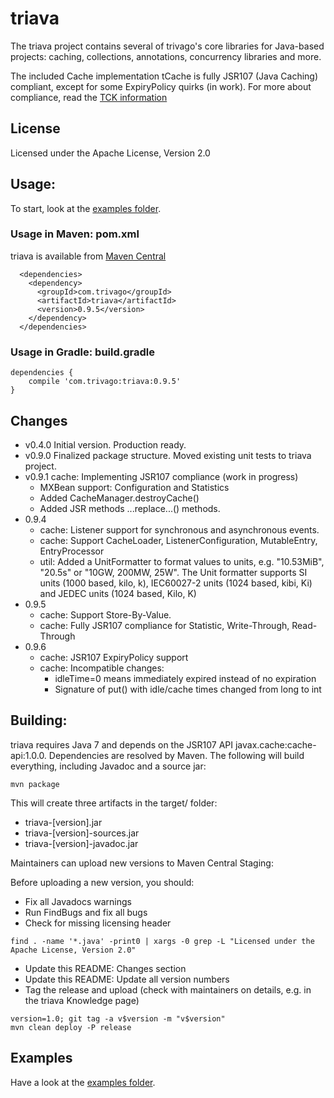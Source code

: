 # triava

The triava project contains several of trivago's core libraries for Java-based projects: caching, collections, annotations, concurrency libraries and more.

The included Cache implementation tCache is fully JSR107 (Java Caching) compliant, except for some ExpiryPolicy quirks (in work). For more about compliance, read the [TCK information](./tck/README.md) 

## License
Licensed under the Apache License, Version 2.0

## Usage:
To start, look at the [examples folder](./src/examples/java/com/trivago/examples).

### Usage in Maven: pom.xml
triava is available from [Maven Central](http://search.maven.org/#search|ga|1|a%3A%22triava%22)

```
  <dependencies>
    <dependency>
      <groupId>com.trivago</groupId>
      <artifactId>triava</artifactId>
      <version>0.9.5</version>
    </dependency>
  </dependencies>
```


### Usage in Gradle: build.gradle
```
dependencies {
	compile 'com.trivago:triava:0.9.5'
}
```

## Changes ##
- v0.4.0 Initial version. Production ready.
- v0.9.0 Finalized package structure. Moved existing unit tests to triava project.
- v0.9.1 cache: Implementing JSR107 compliance (work in progress)
    - MXBean support: Configuration and Statistics
    - Added CacheManager.destroyCache()
    - Added JSR methods ...replace...() methods.
- 0.9.4
    - cache: Listener support for synchronous and asynchronous events.
    - cache: Support CacheLoader, ListenerConfiguration, MutableEntry, EntryProcessor
    - util:  Added a UnitFormatter to format values to units, e.g. "10.53MiB", "20.5s" or "10GW, 200MW, 25W". The Unit formatter
             supports SI units (1000 based, kilo, k), IEC60027-2 units (1024 based, kibi, Ki) and JEDEC units (1024 based, Kilo, K)
- 0.9.5
    - cache: Support Store-By-Value.
    - cache: Fully JSR107 compliance for Statistic, Write-Through, Read-Through
- 0.9.6
    - cache: JSR107 ExpiryPolicy support    
    - cache: Incompatible changes:
        - idleTime=0 means immediately expired instead of no expiration
        - Signature of put() with idle/cache times changed from long to int
        
         


## Building:
triava requires Java 7 and depends on the JSR107 API javax.cache:cache-api:1.0.0. Dependencies are resolved by Maven. The following will build everything, including Javadoc and a source jar:

`mvn package`

This will create three artifacts in the target/ folder:

- triava-[version].jar
- triava-[version]-sources.jar
- triava-[version]-javadoc.jar

Maintainers can upload new versions to Maven Central Staging:

Before uploading a new version, you should:
 - Fix all Javadocs warnings
 - Run FindBugs and fix all bugs
 - Check for missing licensing header
 ```
 find . -name '*.java' -print0 | xargs -0 grep -L "Licensed under the Apache License, Version 2.0"
 ```
 - Update this README: Changes section
 - Update this README: Update all version numbers
 - Tag the release and upload (check with maintainers on details, e.g. in the triava Knowledge page)
```
version=1.0; git tag -a v$version -m "v$version"
mvn clean deploy -P release
```

## Examples
Have a look at the [examples folder](./src/examples/java/com/trivago/examples).
